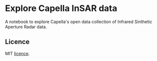 # Explore Capella InSAR data

A notebook to explore Capella's open data collection of Infrared Sinthetic Aperture Radar data.

## Licence

MIT [licence](LICENCE).
